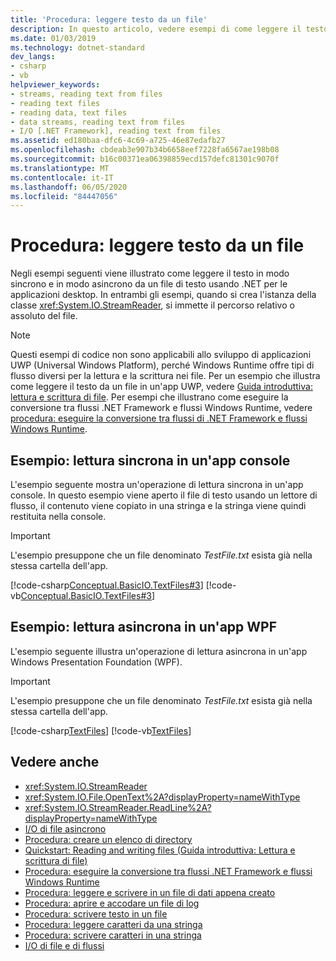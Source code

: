 ```yaml
---
title: 'Procedura: leggere testo da un file'
description: In questo articolo, vedere esempi di come leggere il testo in modo sincrono o asincrono da un file di testo, usando la classe StreamReader in .NET per le applicazioni desktop.
ms.date: 01/03/2019
ms.technology: dotnet-standard
dev_langs:
- csharp
- vb
helpviewer_keywords:
- streams, reading text from files
- reading text files
- reading data, text files
- data streams, reading text from files
- I/O [.NET Framework], reading text from files
ms.assetid: ed180baa-dfc6-4c69-a725-46e87edafb27
ms.openlocfilehash: cbdeab3e907b34b6658eef7228fa6567ae198b08
ms.sourcegitcommit: b16c00371ea06398859ecd157defc81301c9070f
ms.translationtype: MT
ms.contentlocale: it-IT
ms.lasthandoff: 06/05/2020
ms.locfileid: "84447056"
---
```

# <a name="how-to-read-text-from-a-file"></a>Procedura: leggere testo da un file
Negli esempi seguenti viene illustrato come leggere il testo in modo sincrono e in modo asincrono da un file di testo usando .NET per le applicazioni desktop. In entrambi gli esempi, quando si crea l'istanza della classe <xref:System.IO.StreamReader>, si immette il percorso relativo o assoluto del file.
  
> [!NOTE]
> Questi esempi di codice non sono applicabili allo sviluppo di applicazioni UWP (Universal Windows Platform), perché Windows Runtime offre tipi di flusso diversi per la lettura e la scrittura nei file. Per un esempio che illustra come leggere il testo da un file in un'app UWP, vedere [Guida introduttiva: lettura e scrittura di file](https://docs.microsoft.com/previous-versions/windows/apps/hh758325(v=win.10)). Per esempi che illustrano come eseguire la conversione tra flussi .NET Framework e flussi Windows Runtime, vedere [procedura: eseguire la conversione tra flussi di .NET Framework e flussi Windows Runtime](how-to-convert-between-dotnet-streams-and-winrt-streams.md).  
  
## <a name="example-synchronous-read-in-a-console-app"></a>Esempio: lettura sincrona in un'app console  
L'esempio seguente mostra un'operazione di lettura sincrona in un'app console. In questo esempio viene aperto il file di testo usando un lettore di flusso, il contenuto viene copiato in una stringa e la stringa viene quindi restituita nella console.  
  
> [!IMPORTANT]
> L'esempio presuppone che un file denominato *TestFile.txt* esista già nella stessa cartella dell'app.  

 [!code-csharp[Conceptual.BasicIO.TextFiles#3](../../../samples/snippets/csharp/VS_Snippets_CLR/conceptual.basicio.textfiles/cs/source3.cs#3)]
 [!code-vb[Conceptual.BasicIO.TextFiles#3](../../../samples/snippets/visualbasic/VS_Snippets_CLR/conceptual.basicio.textfiles/vb/source3.vb#3)]  
  
## <a name="example-asynchronous-read-in-a-wpf-app"></a>Esempio: lettura asincrona in un'app WPF
 L'esempio seguente illustra un'operazione di lettura asincrona in un'app Windows Presentation Foundation (WPF).  
  
> [!IMPORTANT]
> L'esempio presuppone che un file denominato *TestFile.txt* esista già nella stessa cartella dell'app.  

 [!code-csharp[TextFiles](../../../samples/snippets/csharp/VS_Snippets_Wpf/TextFiles/MainWindow.xaml.cs)]
 [!code-vb[TextFiles](../../../samples/snippets/visualbasic/VS_Snippets_Wpf/TextFiles/MainWindow.xaml.vb)]  
  
## <a name="see-also"></a>Vedere anche

- <xref:System.IO.StreamReader>  
- <xref:System.IO.File.OpenText%2A?displayProperty=nameWithType>  
- <xref:System.IO.StreamReader.ReadLine%2A?displayProperty=nameWithType>  
- [I/O di file asincrono](asynchronous-file-i-o.md)  
- [Procedura: creare un elenco di directory](https://docs.microsoft.com/previous-versions/dotnet/netframework-4.0/5cf8zcfh(v=vs.100))  
- [Quickstart: Reading and writing files (Guida introduttiva: Lettura e scrittura di file)](https://docs.microsoft.com/previous-versions/windows/apps/hh758325%28v=win.10%29)  
- [Procedura: eseguire la conversione tra flussi .NET Framework e flussi Windows Runtime](how-to-convert-between-dotnet-streams-and-winrt-streams.md)  
- [Procedura: leggere e scrivere in un file di dati appena creato](how-to-read-and-write-to-a-newly-created-data-file.md)  
- [Procedura: aprire e accodare un file di log](how-to-open-and-append-to-a-log-file.md)  
- [Procedura: scrivere testo in un file](how-to-write-text-to-a-file.md)  
- [Procedura: leggere caratteri da una stringa](how-to-read-characters-from-a-string.md)  
- [Procedura: scrivere caratteri in una stringa](how-to-write-characters-to-a-string.md)  
- [I/O di file e di flussi](index.md)
